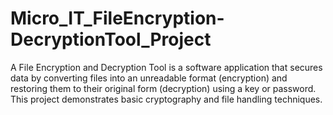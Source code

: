 # Micro_IT_FileEncryption-DecryptionTool_Project
A File Encryption and Decryption Tool is a software application that secures data by converting files into an unreadable format (encryption) and restoring them to their original form (decryption) using a key or password. This project demonstrates basic cryptography and file handling techniques.



